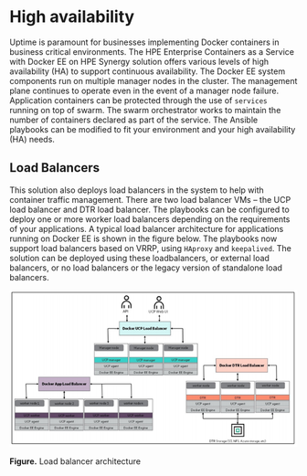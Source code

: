 # High availability

Uptime is paramount for businesses implementing Docker containers in business critical environments. The HPE Enterprise Containers as a Service with Docker EE on HPE Synergy solution offers various levels of high availability (HA) to support continuous availability. The Docker EE system components run on multiple manager nodes in the cluster. The management plane continues to operate even in the event of a manager node failure. Application containers can be protected through the use of `services` running on top of swarm. The swarm orchestrator works to maintain the number of containers declared as part of the service. The Ansible playbooks can be modified to fit your environment and your high availability (HA) needs.

## Load Balancers

This solution also deploys load balancers in the system to help with container traffic management. There are two load balancer VMs – the UCP load balancer and DTR load balancer. The playbooks can be configured to deploy one or more worker load balancers depending on the requirements of your applications. A typical load balancer architecture for applications running on Docker EE is shown in the figure below. The playbooks now support load balancers based on VRRP, using `HAproxy` and `keepalived`. The solution can be deployed using these loadbalancers, or external load balancers, or no load balancers or the legacy version of standalone load balancers.

 ![ "Load balancer architecture"][media-load-balancers-png] 

**Figure.** Load balancer architecture


[media-load-balancers-png]:<../media/load-balancers.png> "Figure. Load balancer architecture"